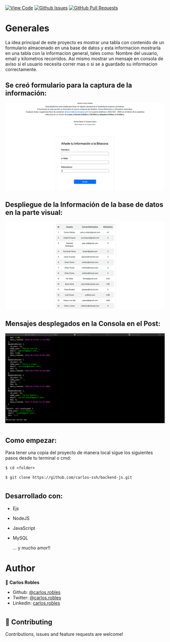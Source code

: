 [![View Code](https://img.shields.io/badge/View%20-Code-green)](https://github.com/carlos-ssh/backend-js)
[![Github Issues](https://img.shields.io/badge/GitHub-Issues-orange)](https://github.com/carlos-ssh/backend-js/issues)
[![GitHub Pull Requests](https://img.shields.io/badge/GitHub-Pull%20Requests-blue)](https://github.com/carlos-ssh/backend-js/pulls)

# Generales
La idea principal de este proyecto es mostrar una tabla con contenido de un formulario almacenado en una base de datos y esta informacion mostrarla en una tabla con la informacion general, tales como: Nombre del usuario, email y kilometros recorridos. Asi mismo mostrar un mensaje en consola de aviso si el usuario necesita correr mas o si se a guardado su informacion correctamente.

## Se creó formulario para la captura de la información:
<img src = "img/formulario.png">

## Despliegue de la Información de la base de datos en la parte visual:
<img src = "img/registro.png">

## Mensajes desplegados en la Consola en el Post:
<img src = "img/Mensaje1.png">

#
## Como empezar:
 Para tener una copia del proyecto de manera local sigue los siguientes pasos desde tu terminal o cmd:


```
$ cd <folder>
```

```
$ git clone https://github.com/carlos-ssh/backend-js.git
```

#
## Desarrollado con:
- Ejs
- NodeJS
- JavaScript
- MySQL

  ... y mucho amor!!

#
# Author

👤 **Carlos Robles**

- Github: [@carlos.robles](https://github.com/carlos-ssh/)
- Twitter: [@carlos.robles](https://twitter.com/aom.robles)
- Linkedin: [carlos.robles](https://www.linkedin.com/in/carlos-ssh/)


#
## 🤝 Contributing

Contributions, issues and feature requests are welcome!
#
